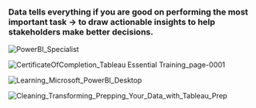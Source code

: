 ### Data tells everything if you are good on performing the most important task -> to draw actionable insights to help stakeholders make better decisions.

![PowerBI_Specialist](https://user-images.githubusercontent.com/76183189/163243982-8eafffee-bcfe-4e7d-8641-dcb0ce4a161a.PNG)

![CertificateOfCompletion_Tableau Essential Training_page-0001](https://user-images.githubusercontent.com/76183189/163243850-576abdc1-c01a-49ad-a387-aaf967df022f.jpg)

![Learning_Microsoft_PowerBI_Desktop](https://user-images.githubusercontent.com/76183189/163247406-ab1e79ba-b3c6-4d2d-b9e3-5f4a92bafedf.PNG)

![Cleaning_Transforming_Prepping_Your_Data_with_Tableau_Prep](https://user-images.githubusercontent.com/76183189/163247359-3d048d92-4cf8-428d-b39c-f03f03ca8bc6.PNG)




